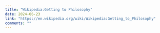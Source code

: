 ```yaml
---
title: "Wikipedia:Getting to Philosophy"
date: 2024-06-23
link: "https://en.wikipedia.org/wiki/Wikipedia:Getting_to_Philosophy"
comments: ""
---
```


